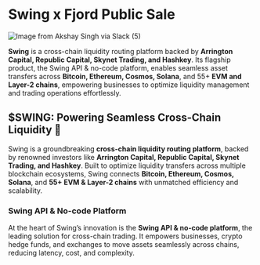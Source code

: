 # Swing x Fjord Public Sale
![Image from Akshay Singh via Slack (5)](https://github.com/user-attachments/assets/bb3b269d-9872-461b-9408-e0271a7af114)


__Swing__ is a cross-chain liquidity routing platform backed by __Arrington Capital, Republic Capital, Skynet Trading, and Hashkey__. Its flagship product, the Swing API & no-code platform, enables seamless asset transfers across __Bitcoin, Ethereum, Cosmos, Solana__, and 55+ __EVM and Layer-2 chains__, empowering businesses to optimize liquidity management and trading operations effortlessly.

## $SWING: Powering Seamless Cross-Chain Liquidity 🚀
Swing is a groundbreaking __cross-chain liquidity routing platform__, backed by renowned investors like __Arrington Capital, Republic Capital, Skynet Trading, and Hashkey__. Built to optimize liquidity transfers across multiple blockchain ecosystems, Swing connects __Bitcoin, Ethereum, Cosmos, Solana__, and __55+ EVM & Layer-2 chains__ with unmatched efficiency and scalability.

### Swing API & No-code Platform
At the heart of Swing’s innovation is the __Swing API & no-code platform__, the leading solution for cross-chain trading. It empowers businesses, crypto hedge funds, and exchanges to move assets seamlessly across chains, reducing latency, cost, and complexity.

